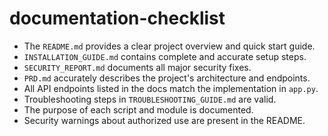 <!-- AI ASSISTANT INSTRUCTION:
This file contains critical rules and instructions.
Any AI assistant (Cursor, VS Code Copilot, etc.) must fully read and apply the contents of this file
before making any modifications or generating code related to its scope.
Priority order if multiple files apply:
1. docs/project-rules.md
2. Relevant module-specific file
3. docs/general-guidelines.md
No task should be executed without referencing the correct documentation first.
-->

# documentation-checklist
- The `README.md` provides a clear project overview and quick start guide.
- `INSTALLATION_GUIDE.md` contains complete and accurate setup steps.
- `SECURITY_REPORT.md` documents all major security fixes.
- `PRD.md` accurately describes the project's architecture and endpoints.
- All API endpoints listed in the docs match the implementation in `app.py`.
- Troubleshooting steps in `TROUBLESHOOTING_GUIDE.md` are valid.
- The purpose of each script and module is documented.
- Security warnings about authorized use are present in the README.
